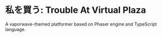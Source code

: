 # 私を買う: Trouble At Virtual Plaza

A vaporwave-themed platformer based on Phaser engine and TypeScript language.
